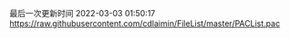 最后一次更新时间 2022-03-03 01:50:17
https://raw.githubusercontent.com/cdlaimin/FileList/master/PACList.pac

